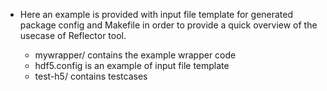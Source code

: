 * Here an example is provided with input file template for generated package config and Makefile in order to provide a quick overview of the usecase of Reflector tool.

	- mywrapper/ contains the example wrapper code
	- hdf5.config is an example of input file template
	- test-h5/ contains testcases
